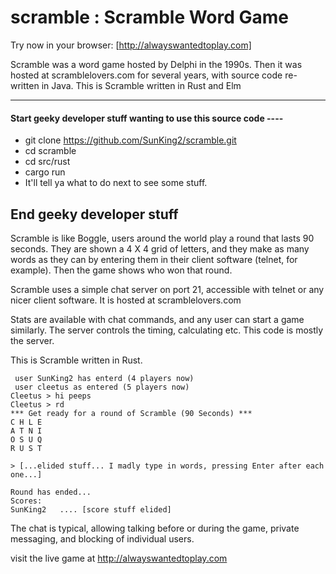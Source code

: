 # scramble : Scramble Word Game

Try now in your browser: [http://alwayswantedtoplay.com]

Scramble was a word game hosted by Delphi in the 1990s.  Then it was hosted at scramblelovers.com for several years, with source code re-written in Java. 
This is Scramble written in Rust and Elm

---
#### Start geeky developer stuff wanting to use this source code ----
* git clone https://github.com/SunKing2/scramble.git
* cd scramble
* cd src/rust
* cargo run
* It'll tell ya what to do next to see some stuff.

End geeky developer stuff
---

Scramble is like Boggle, users around the world play a round that lasts 90 seconds.  They are shown a 4 X 4 grid of letters, and they make as many words as they can by entering them in their client software (telnet, for example).  Then the game shows who won that round.

Scramble uses a simple chat server on port 21, accessible with telnet or any nicer client software.  It is hosted at scramblelovers.com

Stats are available with chat commands, and any user can start a game similarly.  The server controls the timing, calculating etc.  This code is mostly the server. 

This is Scramble written in Rust.  

```telnet
 user SunKing2 has enterd (4 players now)
 user cleetus as entered (5 players now)
Cleetus > hi peeps
Cleetus > rd
*** Get ready for a round of Scramble (90 Seconds) ***
C H L E
A T N I
O S U Q
R U S T

> [...elided stuff... I madly type in words, pressing Enter after each one...]

Round has ended... 
Scores: 
SunKing2   .... [score stuff elided]
```

The chat is typical, allowing talking before or during the game, private messaging, and blocking of individual users.

visit the live game at
http://alwayswantedtoplay.com

